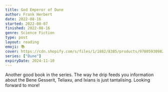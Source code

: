 ```yaml
---
title: God Emperor of Dune
author: Frank Herbert
date: 2022-08-16
started: 2022-08-07
finished: 2022-08-16
genre: Science Fiction
type: post
layout: reading
emoji: 📚
cover: https://cdn.shopify.com/s/files/1/1882/8385/products/9780593098257_530x@2x.jpg?v=1589825303
series: ["Dune"]
expiryDate: 2024-11-10
---
```


Another good book in the series. The way he drip feeds you information about the Bene Gesserit, Teliaxu, and Ixians is just tantalising. Looking forward to more!
